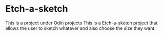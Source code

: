 # Etch-a-sketch
This is a project under Odin projects
This is a Etch-a-sketch project that allows the user to sketch whatever and also choose the size they want.
